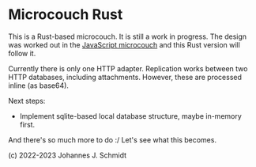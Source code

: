 # Microcouch Rust
This is a Rust-based microcouch. It is still a work in progress. The design was
worked out in the [JavaScript microcouch](https://github.com/jo/microcouch-js)
and this Rust version will follow it.

Currently there is only one HTTP adapter. Replication works between two HTTP
databases, including attachments. However, these are processed inline (as
base64).

Next steps:

* Implement sqlite-based local database structure, maybe in-memory first.

And there's so much more to do :/ Let's see what this becomes.

(c) 2022-2023 Johannes J. Schmidt

